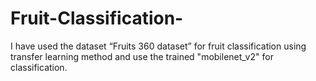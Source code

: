 # Fruit-Classification-
I have used the dataset “Fruits 360 dataset” for fruit classification using transfer learning method and use the trained "mobilenet_v2" for classification. 
